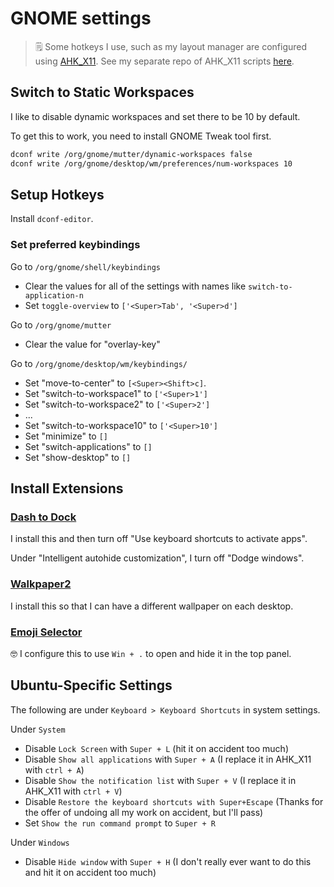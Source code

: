 # GNOME settings

> 🗒 Some hotkeys I use, such as my layout manager are configured using [AHK_X11](https://github.com/phil294/AHK_X11). See my separate repo of AHK_X11 scripts [here](https://github.com/jmbeach/ahk_x11-scripts).

## Switch to Static Workspaces

I like to disable dynamic workspaces and set there to be 10 by default.

To get this to work, you need to install GNOME Tweak tool first.
```sh
dconf write /org/gnome/mutter/dynamic-workspaces false
dconf write /org/gnome/desktop/wm/preferences/num-workspaces 10
```

## Setup Hotkeys

Install `dconf-editor`.

### Set preferred keybindings

Go to `/org/gnome/shell/keybindings`

- Clear the values for all of the settings with names like `switch-to-application-n`
- Set `toggle-overview` to `['<Super>Tab', '<Super>d']`

Go to `/org/gnome/mutter`

- Clear the value for "overlay-key"

Go to `/org/gnome/desktop/wm/keybindings/`

- Set "move-to-center" to `[<Super><Shift>c]`.
- Set "switch-to-workspace1" to `['<Super>1']`
- Set "switch-to-workspace2" to `['<Super>2']`
- ...
- Set "switch-to-workspace10" to `['<Super>10']`
- Set "minimize" to `[]`
- Set "switch-applications" to `[]`
- Set "show-desktop" to `[]`

## Install Extensions

### [Dash to Dock](https://extensions.gnome.org/extension/307/dash-to-dock/)

I install this and then turn off "Use keyboard shortcuts to activate apps".

Under "Intelligent autohide customization", I turn off "Dodge windows".

### [Walkpaper2](https://extensions.gnome.org/extension/5267/walkpaper2/)

I install this so that I can have a different wallpaper on each desktop.

### [Emoji Selector](https://extensions.gnome.org/extension/1162/emoji-selector/)

🤓 I configure this to use `Win + .` to open and hide it in the top panel.

## Ubuntu-Specific Settings

The following are under `Keyboard > Keyboard Shortcuts` in system settings.

Under `System`

- Disable `Lock Screen` with `Super + L` (hit it on accident too much)
- Disable `Show all applications` with `Super + A` (I replace it in AHK_X11 with `ctrl + A`)
- Disable `Show the notification list` with `Super + V` (I replace it in AHK_X11 with `ctrl + V`)
- Disable `Restore the keyboard shortcuts with Super+Escape` (Thanks for the offer of undoing all my work on accident, but I'll pass)
- Set `Show the run command prompt` to `Super + R`

Under `Windows`

- Disable `Hide window` with `Super + H` (I don't really ever want to do this and hit it on accident too much)
